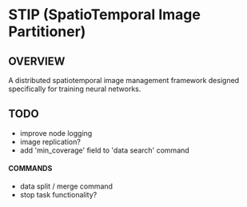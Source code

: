 # STIP (SpatioTemporal Image Partitioner)
## OVERVIEW
A distributed spatiotemporal image management framework designed specifically for training neural networks.

## TODO
- improve node logging
- image replication?
- add 'min_coverage' field to 'data search' command
#### COMMANDS
- data split / merge command
- stop task functionality?
